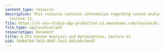 ```yaml
---
content_type: resource
description: This resource contains information regarding convex analysis and optimization,
  lecture 13.
file: https://ol-ocw-studio-app-production.s3.amazonaws.com/courses/6-253-convex-analysis-and-optimization-spring-2012/f9db676d7b12959724c5302cb5c70c67_MIT6_253S12_lec13.pdf
file_type: application/pdf
resourcetype: Document
title: 6.253 Convex Analysis and Optimization, Lecture 13
uid: f9db676d-7b12-9597-24c5-302cb5c70c67
---
```


